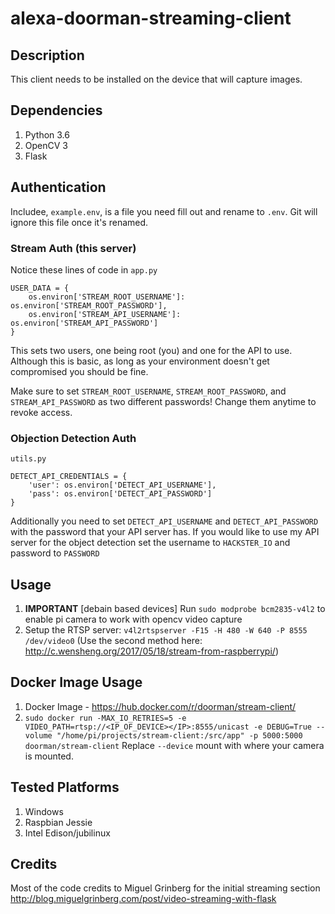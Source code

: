# alexa-doorman-streaming-client

## Description
This client needs to be installed on the device that will capture images. 

## Dependencies
1. Python 3.6
1. OpenCV 3
1. Flask

## Authentication

Includee, `example.env`, is a file you need fill out and rename to `.env`. Git will ignore this file once it's renamed.

### Stream Auth (this server)

Notice these lines of code in `app.py`

```
USER_DATA = {
    os.environ['STREAM_ROOT_USERNAME']: os.environ['STREAM_ROOT_PASSWORD'],
    os.environ['STREAM_API_USERNAME']: os.environ['STREAM_API_PASSWORD']
}
```

This sets two users, one being root (you) and one for the API to use. Although this is basic, as long as your environment doesn't get compromised you should be fine.

Make sure to set `STREAM_ROOT_USERNAME`, `STREAM_ROOT_PASSWORD`, and `STREAM_API_PASSWORD` as two different passwords! Change them anytime to revoke access.


### Objection Detection Auth

`utils.py`

```
DETECT_API_CREDENTIALS = {
    'user': os.environ['DETECT_API_USERNAME'],
    'pass': os.environ['DETECT_API_PASSWORD']
}
```

Additionally you need to set `DETECT_API_USERNAME` and `DETECT_API_PASSWORD` with the password that your API server has. If you would like to use my API server for the object detection set the username to `HACKSTER_IO` and password to `PASSWORD`



## Usage 
1. **IMPORTANT** [debain based devices] Run `sudo modprobe bcm2835-v4l2` to enable pi camera to work with opencv video capture
1. Setup the RTSP server: `v4l2rtspserver -F15 -H 480 -W 640 -P 8555 /dev/video0` (Use the second method here: http://c.wensheng.org/2017/05/18/stream-from-raspberrypi/)

## Docker Image Usage
1. Docker Image - https://hub.docker.com/r/doorman/stream-client/
1. `sudo docker run -MAX_IO_RETRIES=5 -e VIDEO_PATH=rtsp://<IP_OF_DEVICE></IP>:8555/unicast -e DEBUG=True --volume "/home/pi/projects/stream-client:/src/app" -p 5000:5000 doorman/stream-client` Replace `--device` mount with where your camera is mounted.


## Tested Platforms
1. Windows
1. Raspbian Jessie
2. Intel Edison/jubilinux


## Credits
Most of the code credits to Miguel Grinberg for the initial streaming section
http://blog.miguelgrinberg.com/post/video-streaming-with-flask
